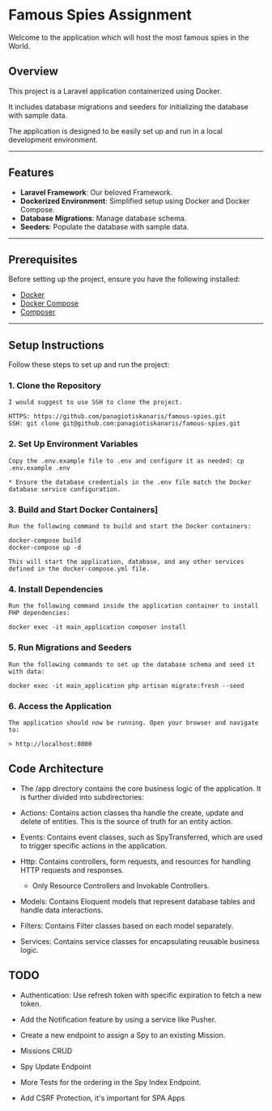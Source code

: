 # Famous Spies Assignment

Welcome to the application which will host the most famous spies in the World.

## Overview

This project is a Laravel application containerized using Docker.

It includes database migrations and seeders for initializing the database with sample data.

The application is designed to be easily set up and run in a local development environment.

---

## Features

- **Laravel Framework**: Our beloved Framework.
- **Dockerized Environment**: Simplified setup using Docker and Docker Compose.
- **Database Migrations**: Manage database schema.
- **Seeders**: Populate the database with sample data.

---

## Prerequisites

Before setting up the project, ensure you have the following installed:

- [Docker](https://www.docker.com/)
- [Docker Compose](https://docs.docker.com/compose/)
- [Composer](https://getcomposer.org/)

---

## Setup Instructions

Follow these steps to set up and run the project:

### 1. Clone the Repository
    I would suggest to use SSH to clone the project.

    HTTPS: https://github.com/panagiotiskanaris/famous-spies.git
    SSH: git clone git@github.com:panagiotiskanaris/famous-spies.git

### 2. Set Up Environment Variables
    Copy the .env.example file to .env and configure it as needed: cp .env.example .env

    * Ensure the database credentials in the .env file match the Docker database service configuration.

### 3. Build and Start Docker Containers]
    Run the following command to build and start the Docker containers:

    docker-compose build
    docker-compose up -d

    This will start the application, database, and any other services defined in the docker-compose.yml file.

### 4. Install Dependencies
    Run the following command inside the application container to install PHP dependencies:

    docker exec -it main_application composer install

### 5. Run Migrations and Seeders
    Run the following commands to set up the database schema and seed it with data:

    docker exec -it main_application php artisan migrate:fresh --seed

### 6. Access the Application
    The application should now be running. Open your browser and navigate to:

    > http://localhost:8000

## Code Architecture

- The /app directory contains the core business logic of the application. It is further divided into subdirectories:

- Actions: Contains action classes tha handle the create, update and delete of entities. This is the source of truth for an entity action.

- Events: Contains event classes, such as SpyTransferred, which are used to trigger specific actions in the application.

- Http: Contains controllers, form requests, and resources for handling HTTP requests and responses.
  - Only Resource Controllers and Invokable Controllers.

- Models: Contains Eloquent models that represent database tables and handle data interactions.

- Filters: Contains Filter classes based on each model separately.

- Services: Contains service classes for encapsulating reusable business logic.

## TODO

- Authentication: Use refresh token with specific expiration to fetch a new token.

- Add the Notification feature by using a service like Pusher.

- Create a new endpoint to assign a Spy to an existing Mission.

- Missions CRUD

- Spy Update Endpoint

- More Tests for the ordering in the Spy Index Endpoint.

- Add CSRF Protection, it's important for SPA Apps
